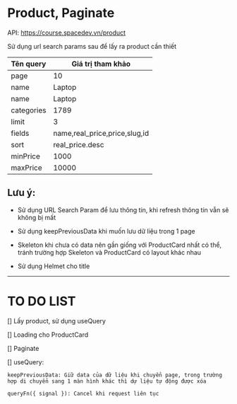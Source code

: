 # Product, Paginate

API: https://course.spacedev.vn/product

Sử dụng url search params sau để lấy ra product cần thiết

Tên query| Giá trị tham khảo
--|--
page | 10 
name | Laptop
name | Laptop
categories | 1789
limit | 3
fields | name,real_price,price,slug,id
sort | real_price.desc
minPrice | 1000
maxPrice | 10000


## Lưu ý:

- Sử dụng URL Search Param để lưu thông tin, khi refresh thông tin vẫn sẽ không bị mất

- Sử dụng keepPreviousData khi muốn lưu dữ liệu trong 1 page

- Skeleton khi chưa có data nên gần giống với ProductCard nhất có thể, tránh trường hợp Skeleton và ProductCard có layout khác nhau

- Sử dụng Helmet cho title


------------------------
# TO DO LIST

[] Lấy product, sử dụng useQuery

[] Loading cho ProductCard

[] Paginate

[] useQuery: 
    
    keepPreviousData: Giữ data của dữ liệu khi chuyển page, trong trường hợp di chuyển sang 1 màn hình khác thì dự liệu tự động được xóa

    queryFn({ signal }): Cancel khi request liên tục

        


